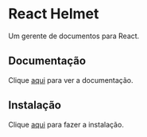 # React Helmet

Um gerente de documentos para React.

## Documentação

Clique [aqui](https://github.com/nfl/react-helmet) para ver a documentação.

## Instalação

Clique [aqui](https://www.npmjs.com/package/react-helmet) para fazer a instalação.
